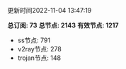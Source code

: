 更新时间2022-11-04 13:47:19

**总订阅: 73**
**总节点: 2143**
**有效节点: 1217**
- ss节点: 791
- v2ray节点: 278
- trojan节点: 148
